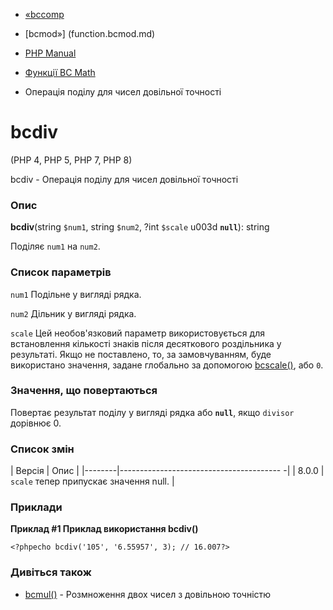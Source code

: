 - [«bccomp](function.bccomp.md)
- [bcmod»] (function.bcmod.md)

- [PHP Manual](index.md)
- [Функції BC Math](ref.bc.md)
- Операція поділу для чисел довільної точності

# bcdiv

(PHP 4, PHP 5, PHP 7, PHP 8)

bcdiv - Операція поділу для чисел довільної точності

### Опис

**bcdiv**(string `$num1`, string `$num2`, ?int `$scale` u003d **`null`**):
string

Поділяє `num1` на `num2`.

### Список параметрів

`num1`
Подільне у вигляді рядка.

`num2`
Дільник у вигляді рядка.

`scale`
Цей необов'язковий параметр використовується для встановлення кількості
знаків після десяткового роздільника у результаті. Якщо не поставлено, то,
за замовчуванням, буде використано значення, задане глобально за допомогою
[bcscale()](function.bcscale.md), або `0`.

### Значення, що повертаються

Повертає результат поділу у вигляді рядка або **`null`**, якщо
`divisor` дорівнює 0.

### Список змін

| Версія | Опис |
|--------|---------------------------------------- -|
| 8.0.0 | `scale` тепер припускає значення null. |

### Приклади

**Приклад #1 Приклад використання **bcdiv()****

`<?phpecho bcdiv('105', '6.55957', 3); // 16.007?> `

### Дивіться також

- [bcmul()](function.bcmul.md) - Розмноження двох чисел з довільною
точністю
